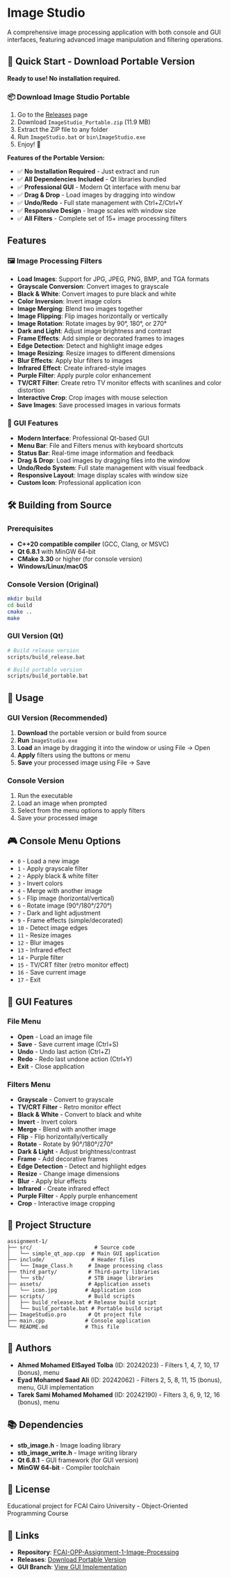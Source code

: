 # Image Studio

A comprehensive image processing application with both console and GUI interfaces, featuring advanced image manipulation and filtering operations.

## 🚀 Quick Start - Download Portable Version

**Ready to use! No installation required.**

### 📦 Download Image Studio Portable
1. Go to the [Releases](https://github.com/Eyad-Sharkawy/FCAI-OPP-Assignment-1-Image-Processing/releases) page
2. Download `ImageStudio_Portable.zip` (11.9 MB)
3. Extract the ZIP file to any folder
4. Run `ImageStudio.bat` or `bin\ImageStudio.exe`
5. Enjoy! 🎉

**Features of the Portable Version:**
- ✅ **No Installation Required** - Just extract and run
- ✅ **All Dependencies Included** - Qt libraries bundled
- ✅ **Professional GUI** - Modern Qt interface with menu bar
- ✅ **Drag & Drop** - Load images by dragging into window
- ✅ **Undo/Redo** - Full state management with Ctrl+Z/Ctrl+Y
- ✅ **Responsive Design** - Image scales with window size
- ✅ **All Filters** - Complete set of 15+ image processing filters

## Features

### 🖼️ Image Processing Filters
- **Load Images**: Support for JPG, JPEG, PNG, BMP, and TGA formats
- **Grayscale Conversion**: Convert images to grayscale
- **Black & White**: Convert images to pure black and white
- **Color Inversion**: Invert image colors
- **Image Merging**: Blend two images together
- **Image Flipping**: Flip images horizontally or vertically
- **Image Rotation**: Rotate images by 90°, 180°, or 270°
- **Dark and Light**: Adjust image brightness and contrast
- **Frame Effects**: Add simple or decorated frames to images
- **Edge Detection**: Detect and highlight image edges
- **Image Resizing**: Resize images to different dimensions
- **Blur Effects**: Apply blur filters to images
- **Infrared Effect**: Create infrared-style images
- **Purple Filter**: Apply purple color enhancement
- **TV/CRT Filter**: Create retro TV monitor effects with scanlines and color distortion
- **Interactive Crop**: Crop images with mouse selection
- **Save Images**: Save processed images in various formats

### 🎨 GUI Features
- **Modern Interface**: Professional Qt-based GUI
- **Menu Bar**: File and Filters menus with keyboard shortcuts
- **Status Bar**: Real-time image information and feedback
- **Drag & Drop**: Load images by dragging files into the window
- **Undo/Redo System**: Full state management with visual feedback
- **Responsive Layout**: Image display scales with window size
- **Custom Icon**: Professional application icon

## 🛠️ Building from Source

### Prerequisites
- **C++20 compatible compiler** (GCC, Clang, or MSVC)
- **Qt 6.8.1** with MinGW 64-bit
- **CMake 3.30** or higher (for console version)
- **Windows/Linux/macOS**

### Console Version (Original)
```bash
mkdir build
cd build
cmake ..
make
```

### GUI Version (Qt)
```bash
# Build release version
scripts/build_release.bat

# Build portable version
scripts/build_portable.bat
```

## 📖 Usage

### GUI Version (Recommended)
1. **Download** the portable version or build from source
2. **Run** `ImageStudio.exe`
3. **Load** an image by dragging it into the window or using File → Open
4. **Apply** filters using the buttons or menu
5. **Save** your processed image using File → Save

### Console Version
1. Run the executable
2. Load an image when prompted
3. Select from the menu options to apply filters
4. Save your processed image

## 🎮 Console Menu Options

- `0` - Load a new image
- `1` - Apply grayscale filter
- `2` - Apply black & white filter
- `3` - Invert colors
- `4` - Merge with another image
- `5` - Flip image (horizontal/vertical)
- `6` - Rotate image (90°/180°/270°)
- `7` - Dark and light adjustment
- `9` - Frame effects (simple/decorated)
- `10` - Detect image edges
- `11` - Resize images
- `12` - Blur images
- `13` - Infrared effect
- `14` - Purple filter
- `15` - TV/CRT filter (retro monitor effect)
- `16` - Save current image
- `17` - Exit

## 🎯 GUI Features

### File Menu
- **Open** - Load an image file
- **Save** - Save current image (Ctrl+S)
- **Undo** - Undo last action (Ctrl+Z)
- **Redo** - Redo last undone action (Ctrl+Y)
- **Exit** - Close application

### Filters Menu
- **Grayscale** - Convert to grayscale
- **TV/CRT Filter** - Retro monitor effect
- **Black & White** - Convert to black and white
- **Invert** - Invert colors
- **Merge** - Blend with another image
- **Flip** - Flip horizontally/vertically
- **Rotate** - Rotate by 90°/180°/270°
- **Dark & Light** - Adjust brightness/contrast
- **Frame** - Add decorative frames
- **Edge Detection** - Detect and highlight edges
- **Resize** - Change image dimensions
- **Blur** - Apply blur effects
- **Infrared** - Create infrared effect
- **Purple Filter** - Apply purple enhancement
- **Crop** - Interactive image cropping

## 📁 Project Structure

```
assignment-1/
├── src/                    # Source code
│   └── simple_qt_app.cpp  # Main GUI application
├── include/               # Header files
│   └── Image_Class.h     # Image processing class
├── third_party/          # Third-party libraries
│   └── stb/              # STB image libraries
├── assets/               # Application assets
│   └── icon.jpg         # Application icon
├── scripts/              # Build scripts
│   ├── build_release.bat # Release build script
│   └── build_portable.bat # Portable build script
├── ImageStudio.pro       # Qt project file
├── main.cpp             # Console application
└── README.md            # This file
```

## 👥 Authors

- **Ahmed Mohamed ElSayed Tolba** (ID: 20242023) - Filters 1, 4, 7, 10, 17 (bonus), menu
- **Eyad Mohamed Saad Ali** (ID: 20242062) - Filters 2, 5, 8, 11, 15 (bonus), menu, GUI implementation
- **Tarek Sami Mohamed Mohamed** (ID: 20242190) - Filters 3, 6, 9, 12, 16 (bonus), menu

## 📚 Dependencies

- **stb_image.h** - Image loading library
- **stb_image_write.h** - Image writing library
- **Qt 6.8.1** - GUI framework (for GUI version)
- **MinGW 64-bit** - Compiler toolchain

## 📄 License

Educational project for FCAI Cairo University - Object-Oriented Programming Course

## 🔗 Links

- **Repository**: [FCAI-OPP-Assignment-1-Image-Processing](https://github.com/Eyad-Sharkawy/FCAI-OPP-Assignment-1-Image-Processing)
- **Releases**: [Download Portable Version](https://github.com/Eyad-Sharkawy/FCAI-OPP-Assignment-1-Image-Processing/releases)
- **GUI Branch**: [View GUI Implementation](https://github.com/Eyad-Sharkawy/FCAI-OPP-Assignment-1-Image-Processing/tree/gui)
